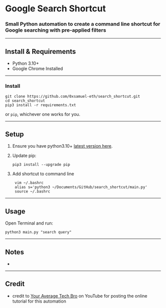 # Google Search Shortcut
### Small Python automation to create a command line shortcut for Google searching with pre-applied filters

___
## Install & Requirements

* Python 3.10+
* Google Chrome Installed
___
### Install
```
git clone https://github.com/0xsamuel-eth/search_shortcut.git
cd search_shortcut
pip3 install -r requirements.txt
```

or `pip`, whichever one works for you.
___
## Setup

1. Ensure you have python3.10+ [latest version here](https://www.python.org/downloads/). 

2. Update pip:
    ```
    pip3 install --upgrade pip
    ```

3. Add shortcut to command line
   ```
    vim ~/.bashrc
    alias s='python3 ~/Documents/GitHub/search_shortcut/main.py'
    source ~/.bashrc

    ```
___
## Usage
Open Terminal and run:
```
python3 main.py "search query"
```
___
## Notes

* 

___
## Credit
* credit to [Your Average Tech Bro](https://www.youtube.com/watch?v=6wwHv-cyOd0) on YouTube for posting the online tutorial for this automation
